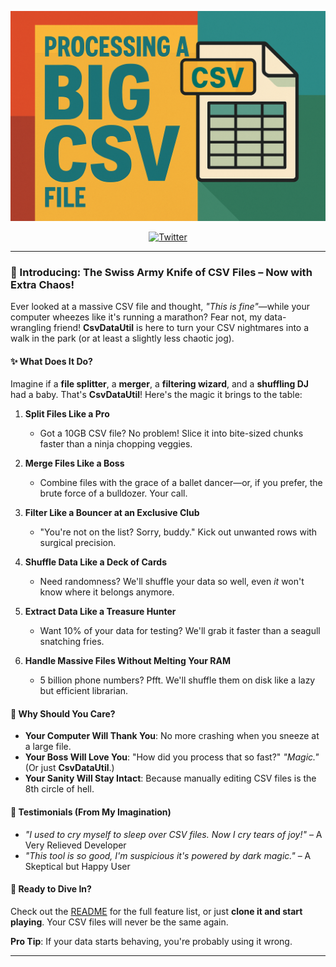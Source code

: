 ![CsvDataUtil Cover](./images/cover.png)

<div align="center">
  
[![Twitter](https://img.shields.io/badge/Follow-@keboom945091-1DA1F2?style=flat-square&logo=x&logoColor=white)](https://x.com/keboom945091)

</div>

---

### **🚀 Introducing: The Swiss Army Knife of CSV Files – Now with Extra Chaos!**  

Ever looked at a massive CSV file and thought, *"This is fine"*—while your computer wheezes like it's running a marathon? Fear not, my data-wrangling friend! **CsvDataUtil** is here to turn your CSV nightmares into a walk in the park (or at least a slightly less chaotic jog).  

#### **✨ What Does It Do?**  
Imagine if a **file splitter**, a **merger**, a **filtering wizard**, and a **shuffling DJ** had a baby. That's **CsvDataUtil**! Here's the magic it brings to the table:  

1. **Split Files Like a Pro**  
   - Got a 10GB CSV file? No problem! Slice it into bite-sized chunks faster than a ninja chopping veggies.  

2. **Merge Files Like a Boss**  
   - Combine files with the grace of a ballet dancer—or, if you prefer, the brute force of a bulldozer. Your call.  

3. **Filter Like a Bouncer at an Exclusive Club**  
   - "You're not on the list? Sorry, buddy." Kick out unwanted rows with surgical precision.  

4. **Shuffle Data Like a Deck of Cards**  
   - Need randomness? We'll shuffle your data so well, even *it* won't know where it belongs anymore.  

5. **Extract Data Like a Treasure Hunter**  
   - Want 10% of your data for testing? We'll grab it faster than a seagull snatching fries.  

6. **Handle Massive Files Without Melting Your RAM**  
   - 5 billion phone numbers? Pfft. We'll shuffle them on disk like a lazy but efficient librarian.  

#### **🤔 Why Should You Care?**  
- **Your Computer Will Thank You**: No more crashing when you sneeze at a large file.  
- **Your Boss Will Love You**: "How did you process that so fast?" *"Magic."* (Or just **CsvDataUtil**.)  
- **Your Sanity Will Stay Intact**: Because manually editing CSV files is the 8th circle of hell.  

#### **🎤 Testimonials (From My Imagination)**  
- *"I used to cry myself to sleep over CSV files. Now I cry tears of joy!"* – A Very Relieved Developer  
- *"This tool is so good, I'm suspicious it's powered by dark magic."* – A Skeptical but Happy User  

#### **🚀 Ready to Dive In?**  
Check out the [README](README.md) for the full feature list, or just **clone it and start playing**. Your CSV files will never be the same again.  

**Pro Tip**: If your data starts behaving, you're probably using it wrong.  

--- 

